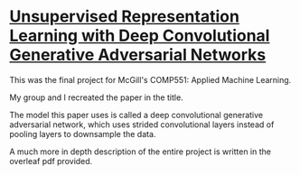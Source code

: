 # [Unsupervised Representation Learning with Deep Convolutional Generative Adversarial Networks](https://arxiv.org/abs/1511.06434)

This was the final project for McGill's COMP551: Applied Machine Learning.

My group and I recreated the paper in the title.

The model this paper uses is called a deep convolutional generative adversarial network, which uses strided convolutional layers instead of pooling layers to downsample the data.

A much more in depth description of the entire project is written in the overleaf pdf provided.
